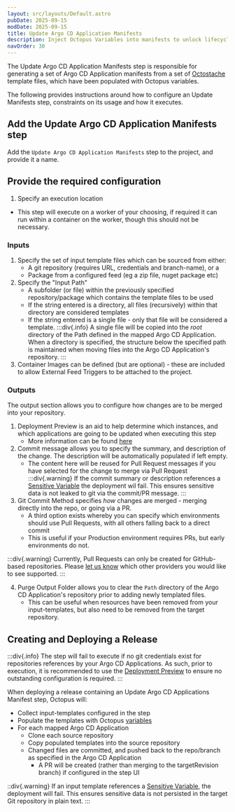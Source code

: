 ```yaml
---
layout: src/layouts/Default.astro
pubDate: 2025-09-15
modDate: 2025-09-15
title: Update Argo CD Application Manifests
description: Inject Octopus Variables into manifests to unlock lifecycle promotions
navOrder: 30
---
```


The Update Argo CD Application Manifests step is responsible for generating a set of Argo CD Application manifests from
a set of [Octostache](https://github.com/OctopusDeploy/Octostache) template files, which have been populated with Octopus variables.

The following provides instructions around how to configure an Update Manifests step, constraints on its usage and
how it executes.

## Add the Update Argo CD Application Manifests step
Add the `Update Argo CD Application Manifests` step to the project, and provide it a name.

## Provide the required configuration
1. Specify an execution location
  * This step will execute on a worker of your choosing, if required it can run within a container on the worker, though this should not be necessary.
### Inputs
1. Specify the set of input template files which can be sourced from either:
   * A git repository (requires URL, credentials and branch-name), or a
   * Package from a configured feed (eg a zip file, nuget package etc)
2. Specify the "Input Path"
   * A subfolder (or file) within the previously specified repository/package which contains the template files to be used
   * If the string entered is a directory, all files (recursively) within that directory are considered templates
   * If the string entered is a single file - only that file will be considered a template.
:::div{.info}
A single file will be copied into the _root_ directory of the Path defined in the mapped Argo CD Application.
When a directory is specified, the structure below the specified path is maintained when moving files into the Argo CD Application's repository.
:::
3. Container Images can be defined (but are optional) - these are included to allow External Feed Triggers to be attached to the project.

### Outputs
The output section allows you to configure how changes are to be merged into your repository.

1. Deployment Preview is an aid to help determine which instances, and which applications are going to be updated when executing this step
    * More information can be found [here](/docs/argo-cd/steps/deployment-preview)
2. Commit message allows you to specify the summary, and description of the change. The description will be automatically populated if left empty.
    * The content here will be reused for Pull Request messages if you have selected for the change to merge via Pull Request
:::div{.warning}
If the commit summary or description references a [Sensitive Variable](/docs/projects/variables/sensitive-variables) the deployment wil fail.
This ensures sensitive data is not leaked to git via the commit/PR message.
:::
3. Git Commit Method specifies _how_ changes are merged - merging directly into the repo, or going via a PR.
    * A third option exists whereby you can specify which environments should use Pull Requests, with all others falling back to a direct commit
    * This is useful if your Production environment requires PRs, but early environments do not.

:::div{.warning}
Currently, Pull Requests can only be created for GitHub-based repositories. Please [let us know](https://oc.to/roadmap-argo-cd) which other providers you would like to see supported.
:::

4. Purge Output Folder allows you to clear the `Path` directory of the Argo CD Application's repository prior to adding newly templated files.
    * This can be useful when resources have been removed from your input-templates, but also need to be removed from the target repository.


## Creating and Deploying a Release
:::div{.info}
The step will fail to execute if no git credentials exist for repositories references by your Argo CD Applications.
As such, prior to execution, it is recommended to use the [Deployment Preview](/docs/argo-cd/steps/deployment-preview) to ensure
no outstanding configuration is required.
:::

When deploying a release containing an Update Argo CD Applications Manifest step, Octopus will:
* Collect input-templates configured in the step
* Populate the templates with Octopus [variables](/docs/best-practices/deployments/variables)
* For each mapped Argo CD Application
  * Clone each source repository
  * Copy populated templates into the source repository
  * Changed files are committed, and pushed back to the repo/branch as specified in the Argo CD Application
      * A PR will be created (rather than merging to the targetRevision branch) if configured in the step UI

::div{.warning}
If an input template references a [Sensitive Variable](/docs/projects/variables/sensitive-variables), the deployment will fail.
This ensures sensitive data is not persisted in the target Git repository in plain text.
:::